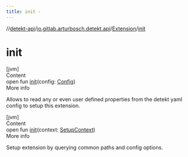 ```yaml
---
title: init -
---
```

//[detekt-api](../../index.md)/[io.gitlab.arturbosch.detekt.api](../index.md)/[Extension](index.md)/[init](init.md)



# init  
[jvm]  
Content  
open fun [init](init.md)(config: [Config](../-config/index.md))  
More info  


Allows to read any or even user defined properties from the detekt yaml config to setup this extension.

  


[jvm]  
Content  
open fun [init](init.md)(context: [SetupContext](../-setup-context/index.md))  
More info  


Setup extension by querying common paths and config options.

  



